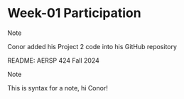 # Week-01 Participation

> [!Note]
> Conor added his Project 2 code into his GitHub repository


README: AERSP 424 Fall 2024

> [!NOTE]
> This is syntax for a note, hi Conor!

